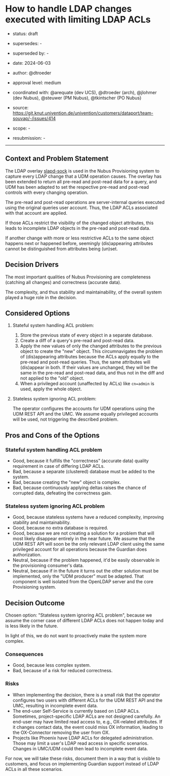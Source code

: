 # How to handle LDAP changes executed with limiting LDAP ACLs

- status: draft
- supersedes: -
- superseded by: -
- date: 2024-06-03
- author: @dtroeder
- approval level: medium <!-- (see explanation in template) -->
- coordinated with: @arequate (dev UCS), @dtroeder (arch), @jlohmer (dev Nubus), @steuwer (PM Nubus), @tkintscher (PO Nubus)

- source: https://git.knut.univention.de/univention/customers/dataport/team-souvap/-/issues/414
- scope: -
- resubmission: -

---

## Context and Problem Statement

The LDAP overlay [slapd-sock](https://www.openldap.org/software/man.cgi?query=slapd-sock)
is used in the Nubus Provisioning system to capture every LDAP change that a UDM operation causes.
The overlay has been extended to return all pre-read and post-read data for a query,
and UDM has been adapted to set the respective pre-read and post-read controls with every changing operation.

The pre-read and post-read operations are server-internal queries
executed using the original queries user account.
Thus, the LDAP ACLs associated with that account are applied.

If those ACLs restrict the visibility of the changed object attributes,
this leads to incomplete LDAP objects in the pre-read and post-read data.

If another change with more or less restrictive ACLs to the same object happens next or happened before,
seemingly (dis)appearing attributes cannot be distinguished from attributes being (un)set.

## Decision Drivers

The most important qualities of Nubus Provisioning are completeness (catching all changes) and correctness (accurate data).

The complexity, and thus stability and maintainability, of the overall system played a huge role in the decision.

## Considered Options

1. Stateful system handling ACL problem:
   1. Store the previous state of every object in a separate database.
   2. Create a diff of a query's pre-read and post-read data.
   3. Apply the new values of only the changed attributes to the previous object to create the "new" object.
      This circumnavigates the problem of (dis)appearing attributes
      because the ACLs apply equally to the pre-read and post-read queries.
      Thus, the same attributes will (dis)appear in both.
      If their values are unchanged, they will be the same in the pre-read and post-read data,
      and thus not in the diff and not applied to the "old" object.
   4. When a privileged account (unaffected by ACLs) like `cn=admin` is used, apply the whole object.
2. Stateless system ignoring ACL problem:

   The operator configures the accounts for UDM operations using the UDM REST API and the UMC.
   We assume equally privileged accounts will be used, not triggering the described problem.

## Pros and Cons of the Options

### Stateful system handling ACL problem

- Good, because it fulfills the "correctness" (accurate data) quality requirement in case of differing LDAP ACLs.
- Bad, because a separate (clustered) database must be added to the system.
- Bad, because creating the "new" object is complex.
- Bad, because continuously applying deltas raises the chance of corrupted data, defeating the correctness gain.

### Stateless system ignoring ACL problem

- Good, because stateless systems have a reduced complexity, improving stability and maintainability.
- Good, because no extra database is required.
- Good, because we are not creating a solution for a problem that will most likely disappear entirely in the near future.
  We assume that the UDM REST API will soon be the only relevant LDAP client
  using the same privileged account for all operations
  because the Guardian does authorization.
- Neutral, because if the problem happened, it'd be easily observable in the provisioning consumer's data.
- Neutral, because if in the future it turns out the other solution must be implemented, only the "UDM producer" must be adapted.
  That component is well isolated from the OpenLDAP server and the core Provisioning system.

## Decision Outcome

Chosen option: "Stateless system ignoring ACL problem",
because we assume the corner case of different LDAP ACLs does not happen today
and is less likely in the future.

In light of this, we do not want to proactively make the system more complex.

### Consequences

- Good, because less complex system.
- Bad, because of a risk for reduced correctness.

### Risks

- When implementing the decision,
  there is a small risk that the operator configures two users
  with different ACLs for the UDM REST API and the UMC, resulting in incomplete event data.
- The end-user Self-Service is currently based on LDAP ACLs.
  Sometimes, project-specific LDAP ACLs are not designed carefully.
  An end-user may have limited read access to, e.g., OX-related attributes.
  If it changes contact data, the event could miss OX information,
  leading to the OX-Connector removing the user from OX.
- Projects like Phoenix have LDAP ACLs for delegated administration.
  Those may limit a user's LDAP read access in specific scenarios.
  Changes in UMC/UDM could then lead to incomplete event data.

For now, we will take these risks,
document them in a way that is visible to customers,
and focus on implementing Guardian support instead of LDAP ACLs in all these scenarios.

